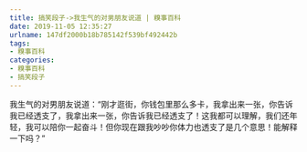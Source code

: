 ```yaml
---
title: 搞笑段子->我生气的对男朋友说道 | 糗事百科
date: 2019-11-05 12:35:27
urlname: 147df2000b18b785142f539bf492442b
tags: 
- 糗事百科
categories:
- 糗事百科
- 搞笑段子
---
```

我生气的对男朋友说道：“刚才逛街，你钱包里那么多卡，我拿出来一张，你告诉我已经透支了，我拿出来一张，你告诉我已经透支了！这我都可以理解，我们还年轻，我可以陪你一起奋斗！但你现在跟我吵吵你体力也透支了是几个意思！能解释一下吗？”


